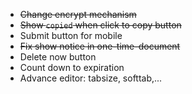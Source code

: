 * ~~Change encrypt mechanism~~
* ~~Show `copied` when click to copy button~~
* Submit button for mobile
* ~~Fix show notice in one-time-document~~
* Delete now button
* Count down to expiration
* Advance editor: tabsize, softtab,...
